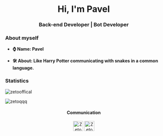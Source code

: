 <h1 align="center">Hi, I'm Pavel</h1>
<h3 align="center">Back-end Developer | Bot Developer</h3>
<h3>About myself</h3>

- **⌚️ Name: Pavel**

- **🛠 About: Like Harry Potter communicating with snakes in a common language.**

<h3>Statistics</h3>
<p align="left"> <img src="https://komarev.com/ghpvc/?username=zetoofficial" alt="zetooffical"/> </p>
<p align="left"><img src="https://github-readme-stats.vercel.app/api?username=ZetoOfficial&show_icons=true" alt="zetoqqq"/></p>

<h4 align="center">Communication</h4>

<p align="center">
<a href="https://linkedin.com/in/mikield" target="blank"><img align="center" src="https://cdn1.iconfinder.com/data/icons/andriod-app-logo/32/icon_telegram-256.png" alt="ZetoOfficial" height="32" width="32"/></a>
<a href="https://instagram.com/mikield" target="blank"><img align="center" src="https://cdn1.iconfinder.com/data/icons/andriod-app-logo/32/icon_vk-256.png" alt="ZetoOfficial" height="32" width="32"/></a>
</p>
